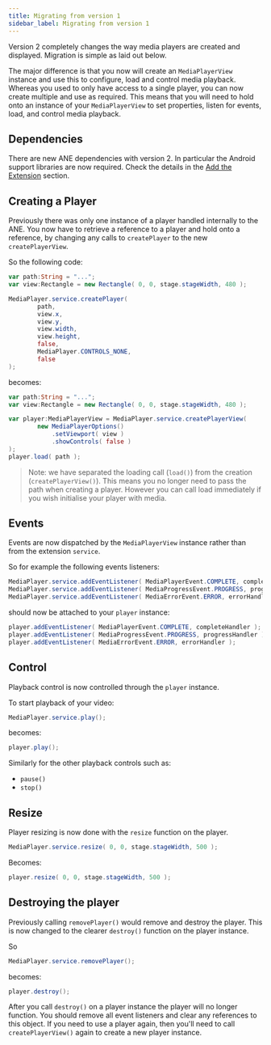 ```yaml
---
title: Migrating from version 1
sidebar_label: Migrating from version 1
---
```


Version 2 completely changes the way media players are created and displayed. Migration is simple as laid out below. 

The major difference is that you now will create an `MediaPlayerView` instance and use this to configure, load and control media playback. Whereas you used to only have access to a single player, you can now create multiple and use as required. This means that you will need to hold onto an instance of your `MediaPlayerView` to set properties, listen for events, load, and control media playback.


## Dependencies

There are new ANE dependencies with version 2. In particular the Android support libraries are now required. Check the details in the [Add the Extension](add-the-extension.mdx) section.



## Creating a Player

Previously there was only one instance of a player handled internally to the ANE. You now have to retrieve a reference to a player and hold onto a reference, by changing any calls to `createPlayer` to the new `createPlayerView`.

So the following code:

```actionscript
var path:String = "...";
var view:Rectangle = new Rectangle( 0, 0, stage.stageWidth, 480 );

MediaPlayer.service.createPlayer(
        path,
        view.x,
        view.y,
        view.width,
        view.height,
        false,
        MediaPlayer.CONTROLS_NONE,
        false 
);
```

becomes:

```actionscript
var path:String = "...";
var view:Rectangle = new Rectangle( 0, 0, stage.stageWidth, 480 );

var player:MediaPlayerView = MediaPlayer.service.createPlayerView(
        new MediaPlayerOptions()
            .setViewport( view )
            .showControls( false )
);
player.load( path );
```

>
> Note: we have separated the loading call (`load()`) from the creation (`createPlayerView()`). This means you no longer need to pass the path when creating a player. However you can call load immediately if you wish initialise your player with media.
>


## Events

Events are now dispatched by the `MediaPlayerView` instance rather than from the extension `service`.

So for example the following events listeners:

```actionscript
MediaPlayer.service.addEventListener( MediaPlayerEvent.COMPLETE, completeHandler );
MediaPlayer.service.addEventListener( MediaProgressEvent.PROGRESS, progressHandler );
MediaPlayer.service.addEventListener( MediaErrorEvent.ERROR, errorHandler );
```

should now be attached to your `player` instance:

```actionscript
player.addEventListener( MediaPlayerEvent.COMPLETE, completeHandler );
player.addEventListener( MediaProgressEvent.PROGRESS, progressHandler );
player.addEventListener( MediaErrorEvent.ERROR, errorHandler );
```




## Control

Playback control is now controlled through the `player` instance. 

To start playback of your video:

```actionscript
MediaPlayer.service.play();
```

becomes:


```actionscript
player.play();
```

Similarly for the other playback controls such as:

- `pause()`
- `stop()`


## Resize

Player resizing is now done with the `resize` function on the player.


```actionscript
MediaPlayer.service.resize( 0, 0, stage.stageWidth, 500 );
```

Becomes:

```actionscript
player.resize( 0, 0, stage.stageWidth, 500 );
```



## Destroying the player


Previously calling `removePlayer()` would remove and destroy the player. This is now changed to the clearer `destroy()` function on the player instance.

So

```actionscript
MediaPlayer.service.removePlayer();
```

becomes:

```actionscript
player.destroy();
```

After you call `destroy()` on a player instance the player will no longer function. You should remove all event listeners and clear any references to this object. If you need to use a player again, then you'll need to call `createPlayerView()` again to create a new player instance.

